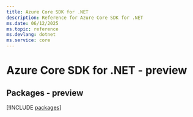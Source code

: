 ```yaml
---
title: Azure Core SDK for .NET
description: Reference for Azure Core SDK for .NET
ms.date: 06/12/2025
ms.topic: reference
ms.devlang: dotnet
ms.service: core
---
```

# Azure Core SDK for .NET - preview
## Packages - preview
[!INCLUDE [packages](core-index.md)]